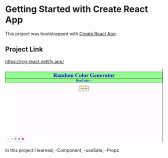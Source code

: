 # Getting Started with Create React App

This project was bootstrapped with [Create React App](https://github.com/facebook/create-react-app).
## Project Link 

https://rcg-react.netlify.app/

![Form](random-color.gif)


In this project I learned;
-Component,
-useSate,
-Props
